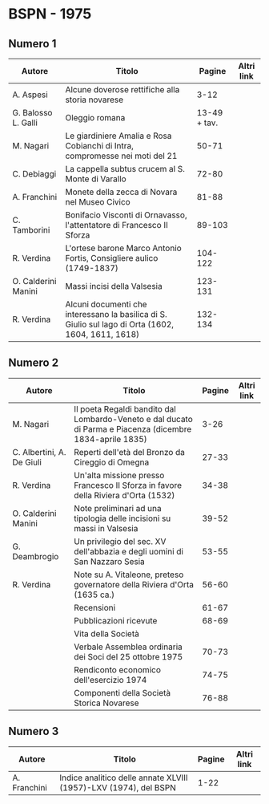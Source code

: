 # BSPN - 1975

## Numero 1

| Autore              | Titolo                                                                                              | Pagine       | Altri link |
|---------------------|-----------------------------------------------------------------------------------------------------|--------------|------------|
| A. Aspesi           | Alcune doverose rettifiche alla storia novarese                                                     | 3-12         |            |
| G. Balosso L. Galli | Oleggio romana                                                                                      | 13-49 + tav. |            |
| M. Nagari           | Le giardiniere Amalia e Rosa Cobianchi di Intra, compromesse nei moti del 21                        | 50-71        |            |
| C. Debiaggi         | La cappella subtus crucem al S. Monte di Varallo                                                    | 72-80        |            |
| A. Franchini        | Monete della zecca di Novara nel Museo Civico                                                       | 81-88        |            |
| C. Tamborini        | Bonifacio Visconti di Ornavasso, l'attentatore di Francesco II Sforza                               | 89-103       |            |
| R. Verdina          | L'ortese barone Marco Antonio Fortis, Consigliere aulico (1749-1837)                                | 104-122      |            |
| O. Calderini Manini | Massi incisi della Valsesia                                                                         | 123-131      |            |
| R. Verdina          | Alcuni documenti che interessano la basilica di S. Giulio sul lago di Orta (1602, 1604, 1611, 1618) | 132-134      |            |

## Numero 2

| Autore                    | Titolo                                                                                                    | Pagine | Altri link |
|---------------------------|-----------------------------------------------------------------------------------------------------------|--------|------------|
| M. Nagari                 | Il poeta Regaldi bandito dal Lombardo-Veneto e dal ducato di Parma e Piacenza (dicembre 1834-aprile 1835) | 3-26   |            |
| C. Albertini, A. De Giuli | Reperti dell'età del Bronzo da Cireggio di Omegna                                                         | 27-33  |            |
| R. Verdina                | Un'alta missione presso Francesco II Sforza in favore della Riviera d'Orta (1532)                         | 34-38  |            |
| O. Calderini Manini       | Note preliminari ad una tipologia delle incisioni su massi in Valsesia                                    | 39-52  |            |
| G. Deambrogio             | Un privilegio del sec. XV dell'abbazia e degli uomini di San Nazzaro Sesia                                | 53-55  |            |
| R. Verdina                | Note su A. Vitaleone, preteso governatore della Riviera d'Orta (1635 ca.)                                 | 56-60  |            |
|                           | Recensioni                                                                                                | 61-67  |            |
|                           | Pubblicazioni ricevute                                                                                    | 68-69  |            |
|                           | Vita della Società                                                                                        |        |            |
|                           | Verbale Assemblea ordinaria dei Soci del 25 ottobre 1975                                                  | 70-73  |            |
|                           | Rendiconto economico dell'esercizio 1974                                                                  | 74-75  |            |
|                           | Componenti della Società Storica Novarese                                                                 | 76-88  |            |

## Numero 3

| Autore       | Titolo                                                           | Pagine | Altri link |
|--------------|------------------------------------------------------------------|--------|------------|
| A. Franchini | Indice analitico delle annate XLVIII (1957)-LXV (1974), del BSPN | 1-22   |            |
